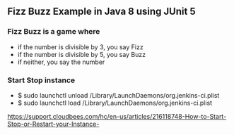 ## Fizz Buzz Example in Java 8 using JUnit 5

### Fizz Buzz is a game where
- if the number is divisible by 3, you say Fizz
- if the number is divisible by 5, you say Buzz
- if neither, you say the number


### Start Stop instance
- $ sudo launchctl unload /Library/LaunchDaemons/org.jenkins-ci.plist
- $ sudo launchctl load /Library/LaunchDaemons/org.jenkins-ci.plist

https://support.cloudbees.com/hc/en-us/articles/216118748-How-to-Start-Stop-or-Restart-your-Instance-
